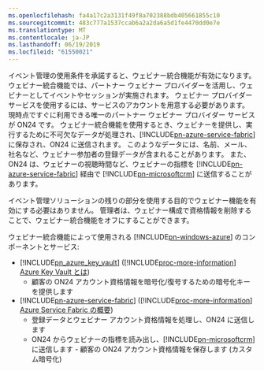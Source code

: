 ```yaml
---
ms.openlocfilehash: fa4a17c2a3131f49f8a702388bdb405661855c10
ms.sourcegitcommit: 483c777a1537ccab6a2a2da6a5d1fe4470dd0e7e
ms.translationtype: MT
ms.contentlocale: ja-JP
ms.lasthandoff: 06/19/2019
ms.locfileid: "61550021"
---
```

イベント管理の使用条件を承諾すると、ウェビナー統合機能が有効になります。 ウェビナー統合機能では、パートナー ウェビナー プロバイダーを活用し、ウェビナーとしてイベントやセッションが実施されます。 ウェビナー プロバイダー サービスを使用するには、サービスのアカウントを用意する必要があります。 現時点ですぐに利用できる唯一のパートナー ウェビナー プロバイダー サービスが ON24 です。 ウェビナー統合機能を使用するとき、ウェビナーを提供し、実行するために不可欠なデータが処理され、[!INCLUDE[pn-azure-service-fabric](../includes/pn-azure-service-fabric.md)] に保存され、ON24 に送信されます。 このようなデータには、名前、メール、社名など、ウェビナー参加者の登録データが含まれることがあります。 また、ON24 は、ウェビナーの視聴時間など、ウェビナーの指標を [!INCLUDE[pn-azure-service-fabric](../includes/pn-azure-service-fabric.md)] 経由で [!INCLUDE[pn-microsoftcrm](../includes/pn-microsoftcrm.md)] に送信することがあります。

イベント管理ソリューションの残りの部分を使用する目的でウェビナー機能を有効にする必要はありません。 管理者は、ウェビナー構成で資格情報を削除することで、ウェビナー統合機能をオフにすることができます。

ウェビナー統合機能によって使用される [!INCLUDE[pn-windows-azure](../includes/pn-windows-azure.md)] のコンポーネントとサービス:

- [!INCLUDE[pn_azure_key_vault](../includes/pn_azure_key_vault.md)] ([!INCLUDE[proc-more-information](../includes/proc-more-information.md)] [Azure Key Vault とは](https://docs.microsoft.com/azure/key-vault/key-vault-whatis))
  - 顧客の ON24 アカウント資格情報を暗号化/復号するための暗号化キーを提供します
- [!INCLUDE[pn-azure-service-fabric](../includes/pn-azure-service-fabric.md)] ([!INCLUDE[proc-more-information](../includes/proc-more-information.md)] [Azure Service Fabric の概要](https://docs.microsoft.com/azure/service-fabric/service-fabric-overview))
  - 登録データとウェビナー アカウント資格情報を処理し、ON24 に送信します
  - ON24 からウェビナーの指標を読み出し、[!INCLUDE[pn-microsoftcrm](../includes/pn-microsoftcrm.md)] に送信します - 顧客の ON24 アカウント資格情報を保存します (カスタム暗号化)